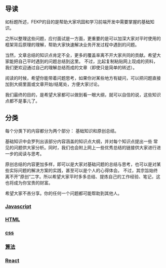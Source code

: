 ## 导读

如标题所述，FEKP的目的是帮助大家巩固和学习前端开发中需要掌握的基础知识。

之所以整理这些问题，应付面试是一方面，更重要的是可以加深大家对平时使用的框架背后原理的理解，帮助大家快速解决业务开发过程中遇到的问题。

当然，文章总结的知识点肯定不全，更多的覆盖率离不开大家共同的贡献。希望大家能把自己平时遇到的问题总结到这里。
不过，比起复制粘贴网上现成的资料，我们更欢迎通过自己的理解总结而成的文章（即使只是简单的转述）。
   
阅读的时候，希望你能带着问题思考，如果你对某些地方有疑问，可以把问题直接加到大纲里面或文章开始/结尾处，方便大家讨论。

我们最终的目的，是希望大家都可以做到看一眼大纲，就可以自信的说，这些知识点都不是事儿了。

## 分类

每个分类下的内容都分为两个部分： 基础知识和原创总结。
  
基础知识中会罗列出该部分内容涵盖的知识点大纲，并对每个知识点提出一些
常见的问题供大家分析。同时，我们也会附上网上一些优秀总结的链接供大家进行进一步的阅读与思考。
  
原创总结的内容更加多样，即可以是大家对基础问题的总结与思考，也可以是对某些实际问题的解决方案的实践，甚至可以是个人的心得体会。
不过，其宗旨始终离不开”原创“二字。所以希望大家平时多多总结、提炼自己的工作经验、笔记，这也将成为你宝贵的财富。

希望大家不吝分享。你的任何一个问题都可能帮助到其他人。
  
### [Javascript](javascript/index.md)
  
### [HTML](html/index.md)
  
### [css](html/index.md)
  
### [算法](algorithm/index.md)
  
### [React](react/index.md)